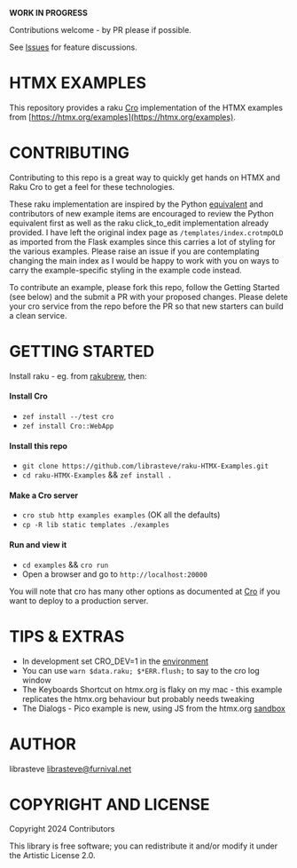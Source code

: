 **WORK IN PROGRESS**

Contributions welcome - by PR please if possible.

See [Issues](https://github.com/librasteve/raku-HTMX-Examples/issues) for feature discussions.

HTMX EXAMPLES
=============

This repository provides a raku [Cro](https://cro.raku.org) implementation of the HTMX examples from [https://htmx.org/examples](https://htmx.org/examples).

CONTRIBUTING
============

Contributing to this repo is a great way to quickly get hands on HTMX and Raku Cro to get a feel for these technologies.

These raku implementation are inspired by the Python [equivalent](https://github.com/Konfuzian/htmx-examples-with-flask/tree/main) and contributors of new example items are encouraged to review the Python equivalent first as well as the raku click_to_edit implementation already provided. I have left the original index page as ```/templates/index.crotmpOLD``` as imported from the Flask examples since this carries a lot of styling for the various examples. Please raise an issue if you are contemplating changing the main index as I would be happy to work with you on ways to carry the example-specific styling in the example code instead.

To contribute an example, please fork this repo, follow the Getting Started (see below) and the submit a PR with your proposed changes. Please delete your cro service from the repo before the PR so that new starters can build a clean service.


GETTING STARTED
===============

Install raku - eg. from [rakubrew](https://rakubrew.org), then:

#### Install Cro
- `zef install --/test cro`
- `zef install Cro::WebApp`

#### Install this repo
- `git clone https://github.com/librasteve/raku-HTMX-Examples.git`
- `cd raku-HTMX-Examples` && `zef install .`

#### Make a Cro server
- `cro stub http examples examples`  (OK all the defaults)
- `cp -R lib static templates ./examples`

#### Run and view it
- `cd examples` && `cro run`
- Open a browser and go to `http://localhost:20000`

You will note that cro has many other options as documented at [Cro](https://cro.raku.org) if you want to deploy to a production server.

TIPS & EXTRAS
=============

- In development set CRO_DEV=1 in the [environment](https://cro.services/docs/reference/cro-webapp-template#Template_auto-reload)
- You can use `warn $data.raku; $*ERR.flush;` to say to the cro log window
- The Keyboards Shortcut on htmx.org is flaky on my mac - this example replicates the htmx.org behaviour but probably needs tweaking
- The Dialogs - Pico example is new, using JS from the htmx.org [sandbox](https://codesandbox.io/embed/4mrnhq?view=Editor) 

AUTHOR
======

librasteve <librasteve@furnival.net>

COPYRIGHT AND LICENSE
=====================

Copyright 2024 Contributors

This library is free software; you can redistribute it and/or modify it under the Artistic License 2.0.
